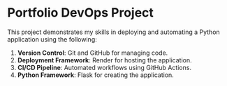  

# Portfolio DevOps Project

This project demonstrates my skills in deploying and automating a Python application using the following:

1. **Version Control**: Git and GitHub for managing code.
2. **Deployment Framework**: Render for hosting the application.
3. **CI/CD Pipeline**: Automated workflows using GitHub Actions.
4. **Python Framework**: Flask for creating the application.
